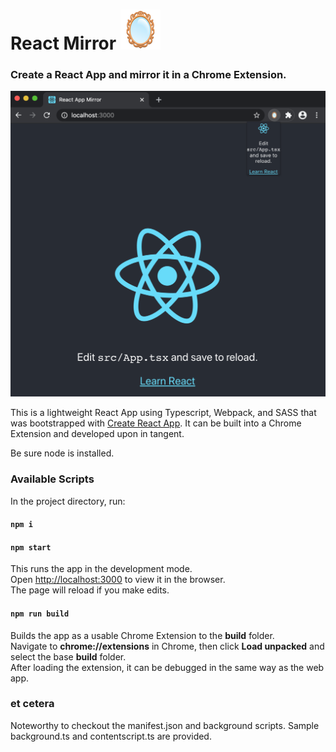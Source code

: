 # React Mirror ![](public/mirror64.png)

### Create a React App and mirror it in a Chrome Extension.

![React Mirror](public/screeny.png)

This is a lightweight React App using Typescript, Webpack, and SASS that was bootstrapped with [Create React App](https://github.com/facebook/create-react-app). It can be built into a Chrome Extension and developed upon in tangent.<br />

Be sure node is installed.

### Available Scripts

In the project directory, run:

#### `npm i`

#### `npm start`

This runs the app in the development mode.<br/>
Open [http://localhost:3000](http://localhost:3000) to view it in the browser.<br/>
The page will reload if you make edits.

#### `npm run build`

Builds the app as a usable Chrome Extension to the **build** folder.<br/>
Navigate to **chrome://extensions** in Chrome, then click **Load unpacked** and select the base **build** folder.<br/>
After loading the extension, it can be debugged in the same way as the web app.

### et cetera

Noteworthy to checkout the manifest.json and background scripts. Sample background.ts and contentscript.ts are provided.
